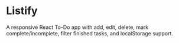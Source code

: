 # Listify
A responsive React To-Do app with add, edit, delete, mark complete/incomplete, filter finished tasks, and localStorage support.
